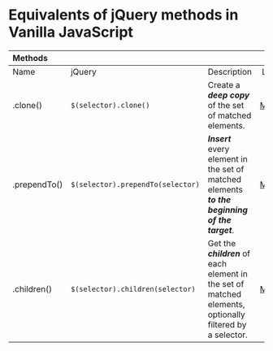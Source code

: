 # Equivalents of jQuery methods in Vanilla JavaScript

| **Methods** ||||
|:--|:--|:--|:--:|
| Name | jQuery | Description | Link |
| .clone() | `$(selector).clone()` | Create a **_deep copy_** of the set of matched elements. | [More](?clone/) |
| .prependTo() | `$(selector).prependTo(selector)` | **_Insert_** every element in the set of matched elements **_to the beginning of the target_**. | [More](?prependTo/) |
| .children() | `$(selector).children(selector)` | Get the **_children_** of each element in the set of matched elements, optionally filtered by a selector. | [More](?children/) |
